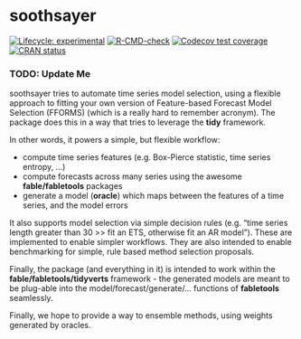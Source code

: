 
<!-- README.md is generated from README.Rmd. Please edit that file -->

# soothsayer

<!-- badges: start -->

[![Lifecycle:
experimental](https://img.shields.io/badge/lifecycle-experimental-orange.svg)](https://lifecycle.r-lib.org/articles/stages.html#experimental)
[![R-CMD-check](https://github.com/JSzitas/soothsayer/workflows/R-CMD-check/badge.svg)](https://github.com/JSzitas/soothsayer/actions)
[![Codecov test
coverage](https://codecov.io/gh/JSzitas/soothsayer/branch/main/graph/badge.svg)](https://codecov.io/gh/JSzitas/soothsayer?branch=main)
[![CRAN
status](https://www.r-pkg.org/badges/version/soothsayer)](https://CRAN.R-project.org/package=soothsayer)
<!-- badges: end -->

### TODO: Update Me

soothsayer tries to automate time series model selection, using a
flexible approach to fitting your own version of Feature-based Forecast
Model Selection (FFORMS) (which is a really hard to remember acronym).
The package does this in a way that tries to leverage the **tidy**
framework.

In other words, it powers a simple, but flexible workflow:

-   compute time series features (e.g. Box-Pierce statistic, time series
    entropy, …)
-   compute forecasts across many series using the awesome
    **fable/fabletools** packages
-   generate a model (**oracle**) which maps between the features of a
    time series, and the model errors

It also supports model selection via simple decision rules (e.g. “time
series length greater than 30 &gt;&gt; fit an ETS, otherwise fit an AR
model”). These are implemented to enable simpler workflows. They are
also intended to enable benchmarking for simple, rule based method
selection proposals.

Finally, the package (and everything in it) is intended to work within
the **fable/fabletools/tidyverts** framework - the generated models are
meant to be plug-able into the model/forecast/generate/… functions of
**fabletools** seamlessly.

Finally, we hope to provide a way to ensemble methods, using weights
generated by oracles.
